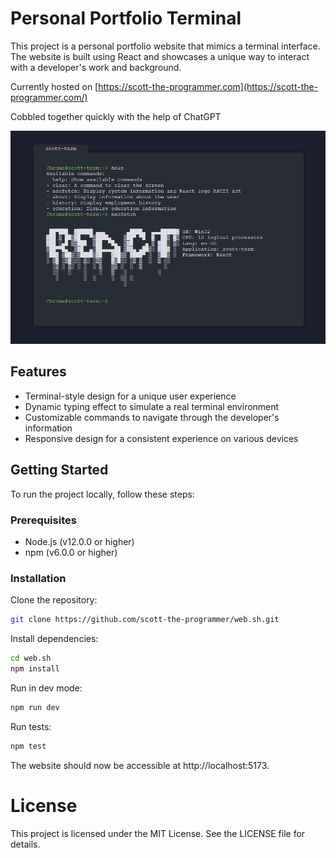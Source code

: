 # Personal Portfolio Terminal
This project is a personal portfolio website that mimics a terminal interface. The website is built using React and showcases a unique way to interact with a developer's work and background.

Currently hosted on [https://scott-the-programmer.com](https://scott-the-programmer.com/)

Cobbled together quickly with the help of ChatGPT

![Terminal Screenshot](./docs/terminal.png)

## Features

* Terminal-style design for a unique user experience
* Dynamic typing effect to simulate a real terminal environment
* Customizable commands to navigate through the developer's information
* Responsive design for a consistent experience on various devices

## Getting Started

To run the project locally, follow these steps:

### Prerequisites
* Node.js (v12.0.0 or higher)
* npm (v6.0.0 or higher)

### Installation

Clone the repository:
```sh
git clone https://github.com/scott-the-programmer/web.sh.git
```

Install dependencies:
```sh
cd web.sh
npm install
```

Run in dev mode:
```sh
npm run dev
```

Run tests:
```sh
npm test
```

The website should now be accessible at http://localhost:5173.

# License
This project is licensed under the MIT License. See the LICENSE file for details.
